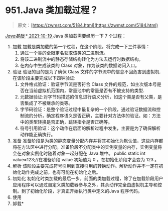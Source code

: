 <!--yml
category: 未分类
date: 0001-01-01 00:00:00
--->

# 951.Java 类加载过程？

> 原文：[https://zwmst.com/5184.html](https://zwmst.com/5184.html)

   [ *Java基础* ](https://zwmst.com/java%e5%9f%ba%e7%a1%80)*[ <time datetime="2021-10-19T22:07:06+08:00"> 2021-10-19 </time> ](https://zwmst.com/5184.html)  Java 类加载需要经历一下 7 个过程：

1.  加载
    加载是类加载的第一个过程，在这个阶段，将完成一下三件事情：
    1.  通过一个类的全限定名获取该类的二进制流。
    2.  将该二进制流中的静态存储结构转化为方法去运行时数据结构。
    3.  在内存中生成该类的 Class 对象，作为该类的数据访问入口。
2.  验证
    验证的目的是为了确保 Class 文件的字节流中的信息不回危害到虚拟机.在该阶段主要完成以下四钟验证:
    1.  文件格式验证：验证字节流是否符合 Class 文件的规范，如主次版本号是否在当前虚拟机范围内，常量池中的常量是否有不被支持的类型.
    2.  元数据验证:对字节码描述的信息进行语义分析，如这个类是否有父类，是否集成了不被继承的类等。
    3.  字节码验证：是整个验证过程中最复杂的一个阶段，通过验证数据流和控制流的分析，确定程序语义是否正确，主要针对方法体的验证。如：方法中的类型转换是否正确，跳转指令是否正确等。
    4.  符号引用验证：这个动作在后面的解析过程中发生，主要是为了确保解析动作能正确执行。
3.  准备
    准备阶段是为类的静态变量分配内存并将其初始化为默认值，这些内存都将在方法区中进行分配。准备阶段不分配类中的实例变量的内存，实例变量将会在对象实例化时随着对象一起分配在 Java 堆中。
    public static int value=123;//在准备阶段 value 初始值为 0 。在初始化阶段才会变为 123 。
4.  解析
    该阶段主要完成符号引用到直接引用的转换动作。解析动作并不一定在初始化动作完成之前，也有可能在初始化之后。
5.  初始化
    初始化时类加载的最后一步，前面的类加载过程，除了在加载阶段用户应用程序可以通过自定义类加载器参与之外，其余动作完全由虚拟机主导和控制。到了初始化阶段，才真正开始执行类中定义的Java 程序代码。
6.  使用
7.  卸载*